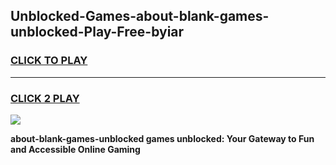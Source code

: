 
## Unblocked-Games-about-blank-games-unblocked-Play-Free-byiar
<h3>
<a href="https://premium76.site?title=about-blank-games-unblocked&ref=18A1">CLICK TO PLAY</a></h3>
<hr>

<h3>
<a href="https://premium76.site?title=about-blank-games-unblocked&ref=18A1">CLICK 2 PLAY</a>
  
</h3>

<a href="https://premium76.site?title=about-blank-games-unblocked&ref=18A1"><img src="https://clearcache.store/games.png"></a>


**about-blank-games-unblocked games unblocked: Your Gateway to Fun and Accessible Online Gaming**

